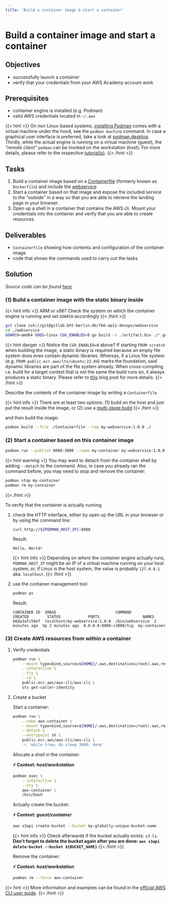 ```yaml
---
title: 'Build a container image & start a container'
---
```



Build a container image and start a container
=============================================


## Objectives

* successfully launch a container
* verify that your credentials from your AWS Academy account work


## Prerequisites

* container engine is installed (e.g. Podman)
* valid AWS credentials located in `~/.aws`

{{< hint >}}
On non Linux-based systems, [installing Podman](https://podman.io/docs/installation) comes with a virtual machine under
the hood, see the `podman machine` command. In case a graphical user interface is preferred, take a look at
[podman desktop](https://podman-desktop.io/downloads). Thirdly, while the actual engine is running on a virtual machine
(guest), the *"remote client"* `podman` can be invoked on the workstation (host). For more details, please refer to
the respective [tutorial(s)](https://docs.podman.io/en/latest/Tutorials.html).
{{< /hint >}}


## Tasks

1. Build a container image based on a 
   [Containerfile](https://github.com/containers/common/blob/main/docs/Containerfile.5.md)
   (formerly known as `Dockerfile`) and include the
   [webservice](https://gitlab.bht-berlin.de/fb6-wp11-devops/webservice)
2. Start a container based on that image and expose the included service to the *"outside"*
   in a way so that you are able to retrieve the landing page in your browser.  
2. Open up a shell in a container that contains the AWS cli. Mount your credentials into the
   container and verify that you are able to create resources


## Deliverables

* `Containerfile` showing how contents and configuration of the container image
* code that shows the commands used to carry out the tasks


## Solution

*Source code can be found
[here](https://github.com/lucendio/lecture-devops-code/tree/master/tutorials/01_build-container-image-and-start-container).*


### (1) Build a container image with the static binary inside

{{< hint info >}}
ARM or x86? Check the system on which the container engine is running and set `GOARCH` accordingly
{{< /hint >}}

```bash
git clone ssh://git@gitlab.bht-berlin.de/fb6-wp11-devops/webservice
cd ./webservice
GOARCH=amd64 GOOS=linux CGO_ENABLED=0 go build -o ./artifact.bin ./*.go
```

{{< hint danger >}}
Notice the `CGO_ENABLED=0` above? If starting `FROM scratch` when building the image, a static binary is required
because an empty file system does even contain dynamic libraries. Whereas, if a Linux file system 
(e.g. `FROM public.ecr.aws/lts/ubuntu:22.04`) marks the foundation, said dynamic libraries are part of the file system
already. When cross-compiling i.e. build for a target context that is not the same the build runs on, it always produces
a static binary. Please refer to [this](https://mt165.co.uk/blog/static-link-go/) blog post for more details. 
{{< /hint >}}

Describe the contents of the container image by writing a `Containerfile`

{{< hint info >}}
There are at least two options: (1) build on the host and just put the result inside the
image, or (2) use a [multi-stage build](https://docs.docker.com/build/building/multi-stage/)
{{< /hint >}}

and then build the image:

```bash
podman build --file ./Containerfile --tag my-webservice:1.0.0 ./
```


### (2) Start a container based on this container image
```bash
podman run --publish 8080:3000 --name my-container my-webservice:1.0.0
```

{{< hint warning >}}
You may want to detach from the container shell by adding `--detach` to the command. Also,
in case you already ran the command before, you may need to stop and remove the container:

```bash
podman stop my-container
podman rm my-container
```
{{< /hint >}}

To verify that the container is actually running

1. check the HTTP interface, either by open up the URL in your browser or by using the command line:

    ```bash
    curl http://${PODMAN_HOST_IP}:8080
    ```
    Result:
    ```
    Hello, World!
    ```
    
    {{< hint info >}}
Depending on *where* the container engine actually runs, `PODMAN_HOST_IP` might be an IP of a virtual
machine running on your host system, or, if Linux is the host system, the value is probably
`127.0.0.1` aka. `localhost`.
    {{< /hint >}}


2. use the container management tool

    ```bash
    podman ps 
    ```

   Result:
    ```
    CONTAINER ID  IMAGE                          COMMAND          CREATED        STATUS            PORTS                   NAMES
    b6da3afc59ef  localhost/my-webservice:1.0.0  /bin/webservice  2 minutes ago  Up 2 minutes ago  0.0.0.0:8080->3000/tcp  my-container
    ```


### (3) Create AWS resources from within a container

1. Verify credentials

    ```bash
    podman run \
        --mount type=bind,source=${HOME}/.aws,destination=/root/.aws,readonly \
        --interactive \
        --tty \
        --rm \
        public.ecr.aws/aws-cli/aws-cli \
        sts get-caller-identity
    ```

2. Create a bucket

    Start a container:
    ```bash
    podman run \
        --name aws-container \
        --mount type=bind,source=${HOME}/.aws,destination=/root/.aws,readonly \
        --detach \
        --entrypoint sh \
        public.ecr.aws/aws-cli/aws-cli \
        -c 'while true; do sleep 3600; done'
    ```
    
    Allocate a shell in the container:

    __⚡ Context: *host/workstation*__
    ```bash
    podman exec \
        --interactive \
        --tty \
        aws-container \
        /bin/bash
    ```
    
    Actually create the bucket:

    __⚡ Context: *guest/container*__
    ```bash
    aws s3api create-bucket --bucket my-globally-unique-bucket-name
    ```

    {{< hint info >}}
Check afterwards if the bucket actually exists: `s3 ls`. __Don't forget to delete the bucket
again after you are done: `aws s3api delete-bucket --bucket ${BUCKET_NAME}`__
    {{< /hint >}}

    Remove the container:

    __⚡ Context: *host/workstation*__
    ```bash
    podman rm --force aws-container
    ```

{{< hint >}}
More information and examples can be found in the
[official AWS CLI user guide](https://docs.aws.amazon.com/cli/latest/userguide/getting-started-docker.html#cliv2-docker-install).
{{< /hint >}}
